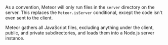 As a convention, Meteor will only run files in the `server`
directory on the server. This replaces the `Meteor.isServer` conditional,
except the code isn't even sent to the client.

Meteor gathers all JavaScript files, excluding anything under the client, 
public, and private subdirectories, and loads them into a Node.js server instance.